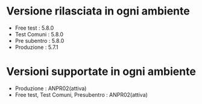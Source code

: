 # Versione rilasciata in ogni ambiente

- Free test : 5.8.0
- Test Comuni : 5.8.0
- Pre subentro : 5.8.0
- Produzione : 5.7.1


# Versioni supportate in ogni ambiente

- Produzione : ANPR02(attiva)
- Free test, Test Comuni, Presubentro : ANPR02(attiva)
